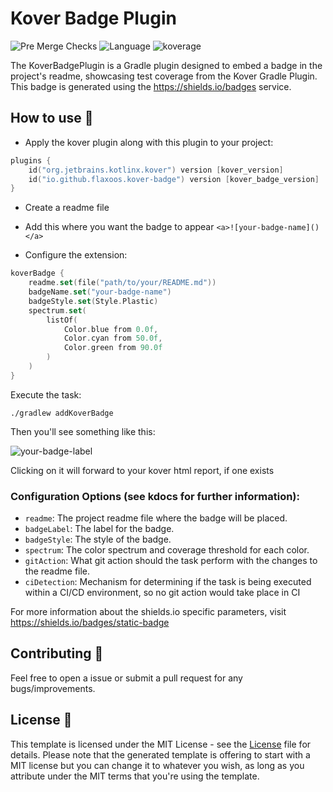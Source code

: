 # Kover Badge Plugin

![Pre Merge Checks](https://github.com/flaxoos/flax-gradle-plugins/actions/workflows/pre-merge.yaml/badge.svg)
![Language](https://img.shields.io/github/languages/top/flaxoos/flax-gradle-plugins?color=blue&logo=kotlin)
<a>![koverage](https://img.shields.io/badge/49.20-green?logo=kotlin&label=koverage&style=plastic&link=file:/Users/ido/IdeaProjects/kotlin-gradle-plugin-template/test-project/build/reports/kover/html/)</a>

The KoverBadgePlugin is a Gradle plugin designed to embed a badge in the project's readme, showcasing test coverage from
the Kover Gradle Plugin. This badge is generated using the https://shields.io/badges service.

## How to use 👣
- Apply the kover plugin along with this plugin to your project:

```kotlin
plugins {
    id("org.jetbrains.kotlinx.kover") version [kover_version]
    id("io.github.flaxoos.kover-badge") version [kover_badge_version]
}
```
- Create a readme file

- Add this where you want the badge to appear `<a>![your-badge-name]()</a>`

- Configure the extension:

```kotlin
koverBadge {
    readme.set(file("path/to/your/README.md"))
    badgeName.set("your-badge-name")
    badgeStyle.set(Style.Plastic)
    spectrum.set(
        listOf(
            Color.blue from 0.0f,
            Color.cyan from 50.0f,
            Color.green from 90.0f
        )
    )
}
```

Execute the task:
```shell
./gradlew addKoverBadge
```

Then you'll see something like this:

<a>![your-badge-label](https://img.shields.io/badge/95.0-green?logo=kotlin&label=your-badge-label&style=plastic&link=file:/Users/ido/IdeaProjects/kotlin-gradle-plugin-template/test-project/build/reports/kover/html/)</a>

Clicking on it will forward to your kover html report, if one exists
### Configuration Options (see kdocs for further information):

- `readme`: The project readme file where the badge will be placed.
- `badgeLabel`: The label for the badge.
- `badgeStyle`: The style of the badge.
- `spectrum`: The color spectrum and coverage threshold for each color.
- `gitAction`: What git action should the task perform with the changes to the readme file.
- `ciDetection`: Mechanism for determining if the task is being executed within a CI/CD environment, so no git action would take place in CI

For more information about the shields.io specific parameters, visit https://shields.io/badges/static-badge
## Contributing 🤝

Feel free to open a issue or submit a pull request for any bugs/improvements.

## License 📄

This template is licensed under the MIT License - see the [License](License) file for details.
Please note that the generated template is offering to start with a MIT license but you can change it to whatever you wish, as long as you attribute under the MIT terms that you're using the template.
